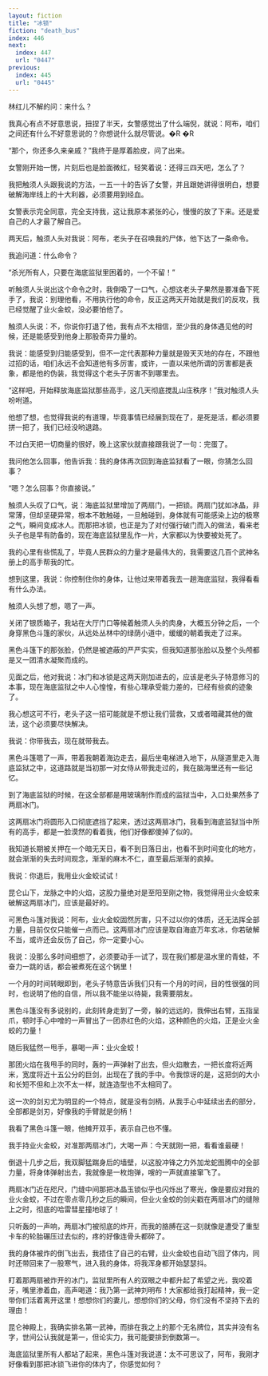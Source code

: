 ```yaml
---
layout: fiction
title: "冰锁"
fiction: "death_bus"
index: 446
next:
  index: 447
  url: "0447"
previous:
  index: 445
  url: "0445"
---
```

林红儿不解的问：来什么？

我真心有点不好意思说，扭捏了半天，女警感觉出了什么端倪，就说：阿布，咱们之间还有什么不好意思说的？你想说什么就尽管说。�R �R

“那个，你还多久来亲戚？”我终于是厚着脸皮，问了出来。

女警刚开始一愣，片刻后也是脸面微红，轻笑着说：还得三四天吧，怎么了？

我把触须人头跟我说的方法，一五一十的告诉了女警，并且跟她讲得很明白，想要破解海岸线上的十大利器，必须要用到经血。

女警表示完全同意，完全支持我，这让我原本紧张的心，慢慢的放了下来。还是爱自己的人才最了解自己。

两天后，触须人头对我说：阿布，老头子在召唤我的尸体，他下达了一条命令。

我追问道：什么命令？

“杀光所有人，只要在海底监狱里困着的，一个不留！”

听触须人头说出这个命令之时，我倒吸了一口气，心想这老头子果然是要准备下死手了，我说：别理他看，不用执行他的命令，反正这两天开始就是我们的反攻，我已经觉醒了业火金蛟，没必要怕他了。

触须人头说：不，你说你打退了他，我有点不太相信，至少我的身体遇见他的时候，还是能感受到他身上那股奇异力量的。

我说：能感受到归能感受到，但不一定代表那种力量就是毁天灭地的存在，不跟他过招的话，咱们永远不会知道他有多厉害，或许，一直以来他所谓的厉害都是表象，都是他的伪装，我觉得这个老头子厉害不到哪里去。

“这样吧，开始释放海底监狱那些高手，这几天彻底搅乱山庄秩序！”我对触须人头吩咐道。

他想了想，也觉得我说的有道理，毕竟事情已经展到现在了，是死是活，都必须要拼一把了，我们已经没哟退路。

不过白天把一切商量的很好，晚上这家伙就直接跟我说了一句：完蛋了。

我问他怎么回事，他告诉我：我的身体再次回到海底监狱看了一眼，你猜怎么回事？

“嗯？怎么回事？你直接说。”

触须人头叹了口气，说：海底监狱里增加了两扇门，一把锁。两扇门犹如冰晶，非常薄，但却坚硬异常，根本不敢触碰，一旦触碰到，身体就有可能感染上边的极寒之气，瞬间变成冰人。而那把冰锁，也正是为了对付强行破门而入的做法，看来老头子也是早有防备的，现在海底监狱里乱作一片，大家都以为快要被处死了。

我的心里有些慌乱了，毕竟人民群众的力量才是最伟大的，我需要这几百个武神名册上的高手帮我的忙。

想到这里，我说：你控制住你的身体，让他过来带着我去一趟海底监狱，我得看看有什么办法。

触须人头想了想，嗯了一声。

关闭了银质箱子，我站在大厅门口等候着触须人头的肉身，大概五分钟之后，一个身穿黑色斗篷的家伙，从远处丛林中的绿荫小道中，缓缓的朝着我走了过来。

黑色斗篷下的那张脸，仍然是被遮蔽的严严实实，但我知道那张脸以及整个头颅都是又一团清水凝聚而成的。

见面之后，他对我说：冰门和冰锁是这两天刚加进去的，应该是老头子特意修习的本事，现在海底监狱之中人心惶惶，有些心理承受能力差的，已经有些疯的迹象了。

我心想这可不行，老头子这一招可能就是不想让我们营救，又或者暗藏其他的做法，这个必须要尽快解决。

我说：你带我去，现在就带我去。

黑色斗篷嗯了一声，带着我朝着海边走去，最后坐电梯进入地下，从隧道里走入海底监狱之中，这道路就是当初那一对女侍从带我走过的，我在脑海里还有一些记忆。

到了海底监狱的时候，在这全部都是用玻璃制作而成的监狱当中，入口处果然多了两扇冰门。

这两扇冰门将圆形入口彻底遮挡了起来，透过这两扇冰门，我看到海底监狱当中所有的高手，都是一脸漠然的看着我，他们好像都傻掉了似的。

我知道长期被关押在一个暗无天日，看不到日落日出，也看不到时间变化的地方，就会渐渐的失去时间观念，渐渐的麻木不仁，直至最后渐渐的疯掉。

我说：你退后，我用业火金蛟试试！

昆仑山下，龙脉之中的火焰，这股力量绝对是至阳至刚之物，我觉得用业火金蛟来破解这两扇冰门，应该是最好的。

可黑色斗篷对我说：阿布，业火金蛟固然厉害，只不过以你的体质，还无法挥全部力量，目前仅仅只能催一点而已。这两扇冰门应该是取自海底万年玄冰，你若破解不当，或许还会反伤了自己，你一定要小心。

我说：没那么多时间细想了，必须要动手一试了，现在我们都是温水里的青蛙，不奋力一跳的话，都会被煮死在这个锅里！

一个月的时间转眼即到，老头子特意告诉我们只有一个月的时间，目的性很强的同时，也说明了他的自信，所以我不能坐以待毙，我需要朋友。

黑色斗篷没有多说别的，此刻转身走到了一旁，躲的远远的，我伸出右臂，五指呈爪，顿时手心中噌的一声冒出了一团赤红色的火焰，这种颜色的火焰，正是业火金蛟的力量！

随后我猛然一甩手，暴喝一声：业火金蛟！

那团火焰在我甩手的同时，轰的一声弹射了出去，但火焰散去，一把长度将近两米，宽度将近十五公分的巨剑，出现在了我的手中。令我惊讶的是，这把剑的大小和长短不但和上次不太一样，就连造型也不太相同了。

这一次的剑刃尤为明显的一个特点，就是没有剑柄，从我手心中延续出去的部分，全部都是剑刃，好像我的手臂就是剑柄！

我看了黑色斗篷一眼，他摊开双手，表示自己也不懂。

我手持业火金蛟，对准那两扇冰门，大喝一声：今天就刚一把，看看谁最硬！

倒退十几步之后，我双脚猛踹身后的墙壁，以这股冲锋之力外加龙蛇图腾中的全部力量，将身体弹射出去，我就像是一枚炮弹，嗖的一声就直接窜飞了。

两扇冰门近在咫尺，门缝中间那把冰晶玉锁似乎也闪烁出了寒光，像是要应对我的业火金蛟，不过在零点零几秒之后的瞬间，但业火金蛟的剑尖戳在两扇冰门的缝隙上之时，彻底的哈雷彗星撞地球了！

只听轰的一声响，两扇冰门被彻底的炸开，而我的胳膊在这一刻就像是遭受了重型卡车的轮胎碾压过去似的，疼的好像连骨头都碎了。

我的身体被炸的倒飞出去，我捂住了自己的右臂，业火金蛟也自动飞回了体内，同时还带回来了一股寒气，进入我的身体，将我浑身都开始瑟瑟抖。

盯着那两扇被炸开的冰门，监狱里所有人的双眼之中都升起了希望之光，我咬着牙，嘴里渗着血，高声喝道：我乃第一武神刘明布！大家都给我打起精神，我一定带你们活着离开这里！想想你们的妻儿，想想你们的父母，你们没有不坚持下去的理由！

昆仑神殿上，我确实排名第一武神，而排在我之上的那个无名牌位，其实并没有名字，世间公认我就是第一，但论实力，我可能要排到倒数第一。

海底监狱里所有人都站了起来，黑色斗篷对我说道：太不可思议了，阿布，我刚才好像看到那把冰锁飞进你的体内了，你感觉如何？